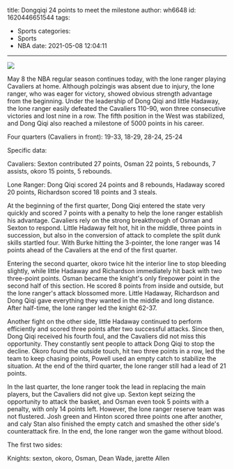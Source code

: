 title: Dongqiqi 24 points to meet the milestone
author: wh6648
id: 1620446651544
tags: 
- Sports
categories: 
- Sports
- NBA
date: 2021-05-08 12:04:11
---
![](https://p9.itc.cn/q_70/images01/20210508/0cc4abf5f18d4f12a4520f428459dbaa.jpeg)


May 8 the NBA regular season continues today, with the lone ranger playing Cavaliers at home. Although polzingis was absent due to injury, the lone ranger, who was eager for victory, showed obvious strength advantage from the beginning. Under the leadership of Dong Qiqi and little Hadaway, the lone ranger easily defeated the Cavaliers 110-90, won three consecutive victories and lost nine in a row. The fifth position in the West was stabilized, and Dong Qiqi also reached a milestone of 5000 points in his career.

Four quarters (Cavaliers in front): 19-33, 18-29, 28-24, 25-24

Specific data:

Cavaliers: Sexton contributed 27 points, Osman 22 points, 5 rebounds, 7 assists, okoro 15 points, 5 rebounds.

Lone Ranger: Dong Qiqi scored 24 points and 8 rebounds, Hadaway scored 20 points, Richardson scored 18 points and 3 steals.

At the beginning of the first quarter, Dong Qiqi entered the state very quickly and scored 7 points with a penalty to help the lone ranger establish his advantage. Cavaliers rely on the strong breakthrough of Osman and Sexton to respond. Little Hadaway felt hot, hit in the middle, three points in succession, but also in the conversion of attack to complete the split dunk skills startled four. With Burke hitting the 3-pointer, the lone ranger was 14 points ahead of the Cavaliers at the end of the first quarter.

Entering the second quarter, okoro twice hit the interior line to stop bleeding slightly, while little Hadaway and Richardson immediately hit back with two three-point points. Osman became the knight's only firepower point in the second half of this section. He scored 8 points from inside and outside, but the lone ranger's attack blossomed more. Little Hadaway, Richardson and Dong Qiqi gave everything they wanted in the middle and long distance. After half-time, the lone ranger led the knight 62-37.

Another fight on the other side, little Hadaway continued to perform efficiently and scored three points after two successful attacks. Since then, Dong Qiqi received his fourth foul, and the Cavaliers did not miss this opportunity. They constantly sent people to attack Dong Qiqi to stop the decline. Okoro found the outside touch, hit two three points in a row, led the team to keep chasing points, Powell used an empty catch to stabilize the situation. At the end of the third quarter, the lone ranger still had a lead of 21 points.

In the last quarter, the lone ranger took the lead in replacing the main players, but the Cavaliers did not give up. Sexton kept seizing the opportunity to attack the basket, and Osman even took 5 points with a penalty, with only 14 points left. However, the lone ranger reserve team was not flustered. Josh green and Hinton scored three points one after another, and caly Stan also finished the empty catch and smashed the other side's counterattack fire. In the end, the lone ranger won the game without blood.

The first two sides:

Knights: sexton, okoro, Osman, Dean Wade, jarette Allen


